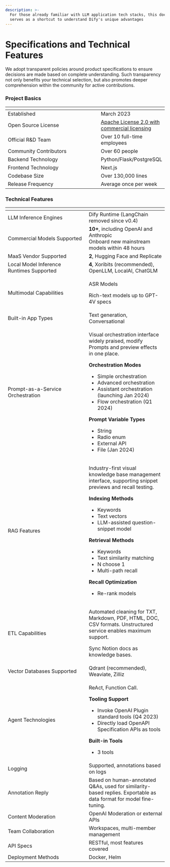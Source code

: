 ```yaml
---
description: >-
  For those already familiar with LLM application tech stacks, this document
  serves as a shortcut to understand Dify's unique advantages
---
```


# Specifications and Technical Features

We adopt transparent policies around product specifications to ensure decisions are made based on complete understanding. Such transparency not only benefits your technical selection, but also promotes deeper comprehension within the community for active contributions.

### Project Basics

<table data-header-hidden><thead><tr><th width="341"></th><th></th></tr></thead><tbody><tr><td>Established</td><td>March 2023</td></tr><tr><td>Open Source License</td><td><a href="../../community/open-source.md">Apache License 2.0 with commercial licensing</a></td></tr><tr><td>Official R&#x26;D Team</td><td>Over 10 full-time employees</td></tr><tr><td>Community Contributors</td><td>Over 60 people</td></tr><tr><td>Backend Technology</td><td>Python/Flask/PostgreSQL</td></tr><tr><td>Frontend Technology</td><td>Next.js</td></tr><tr><td>Codebase Size</td><td>Over 130,000 lines</td></tr><tr><td>Release Frequency</td><td>Average once per week</td></tr></tbody></table>

### Technical Features



<table data-header-hidden><thead><tr><th width="240"></th><th></th></tr></thead><tbody><tr><td>LLM Inference Engines</td><td>Dify Runtime (LangChain removed since v0.4)</td></tr><tr><td>Commercial Models Supported</td><td><strong>10+</strong>, including OpenAI and Anthropic<br>Onboard new mainstream models within 48 hours</td></tr><tr><td>MaaS Vendor Supported</td><td><strong>2</strong>, Hugging Face and Replicate</td></tr><tr><td>Local Model Inference Runtimes Supported</td><td><strong>4</strong>, Xoribits (recommended), OpenLLM, LocalAI, ChatGLM</td></tr><tr><td>Multimodal Capabilities</td><td><p>ASR Models</p><p>Rich-text models up to GPT-4V specs</p></td></tr><tr><td>Built-in App Types</td><td>Text generation, Conversational</td></tr><tr><td>Prompt-as-a-Service Orchestration</td><td><p>Visual orchestration interface widely praised, modify Prompts and preview effects in one place.<br></p><p><strong>Orchestration Modes</strong></p><ul><li>Simple orchestration</li><li>Advanced orchestration</li><li>Assistant orchestration (launching Jan 2024)</li><li>Flow orchestration (Q1 2024)</li></ul><p><strong>Prompt Variable Types</strong></p><ul><li>String</li><li>Radio enum</li><li>External API</li><li>File (Jan 2024)</li></ul></td></tr><tr><td>RAG Features</td><td><p>Industry-first visual knowledge base management interface, supporting snippet previews and recall testing.</p><p><strong>Indexing Methods</strong></p><ul><li>Keywords</li><li>Text vectors</li><li>LLM-assisted question-snippet model</li></ul><p><strong>Retrieval Methods</strong></p><ul><li>Keywords</li><li>Text similarity matching</li><li>N choose 1</li><li>Multi-path recall</li></ul><p><strong>Recall Optimization</strong></p><ul><li>Re-rank models</li></ul></td></tr><tr><td>ETL Capabilities</td><td><p>Automated cleaning for TXT, Markdown, PDF, HTML, DOC, CSV formats. Unstructured service enables maximum support.</p><p>Sync Notion docs as knowledge bases.</p></td></tr><tr><td>Vector Databases Supported</td><td>Qdrant (recommended), Weaviate, Zilliz</td></tr><tr><td>Agent Technologies</td><td><p>ReAct, Function Call.<br></p><p><strong>Tooling Support</strong></p><ul><li>Invoke OpenAI Plugin standard tools (Q4 2023)</li><li>Directly load OpenAPI Specification APIs as tools</li></ul><p><strong>Built-in Tools</strong></p><ul><li>3 tools</li></ul></td></tr><tr><td>Logging</td><td>Supported, annotations based on logs</td></tr><tr><td>Annotation Reply</td><td>Based on human-annotated Q&#x26;As, used for similarity-based replies. Exportable as data format for model fine-tuning.</td></tr><tr><td>Content Moderation</td><td>OpenAI Moderation or external APIs</td></tr><tr><td>Team Collaboration</td><td>Workspaces, multi-member management</td></tr><tr><td>API Specs</td><td>RESTful, most features covered</td></tr><tr><td>Deployment Methods</td><td>Docker, Helm</td></tr></tbody></table>
